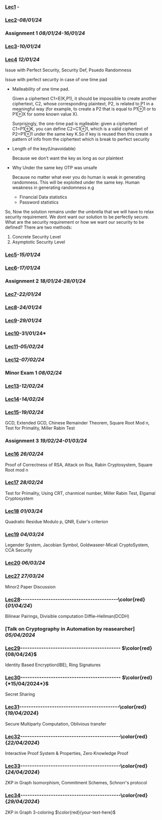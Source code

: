 ### [Lec1]() -

### [Lec2]()-*08/01/24*

### Assignment 1                                *08/01/24-16/01/24*

### [Lec3]()-*10/01/24* 

### [Lec4]()                                    *12/01/24*
Issue with Perfect Security, Security Def, Psuedo Randomness

Issue with perfect security in case of one time pad
- Malleability of one time pad.

  Given a ciphertext C1=E(K,P1), it should be impossible to create another ciphertext, C2, whose corresponding plaintext, P2, is related to P1 in a meaningful way (for example, to create a P2 that is equal to P1⊕1 or to P1⊕X for some known value X).

   Surprisingly, the one-time pad is malleable: given a ciphertext C1=P1⊕K, you can define C2=C1⊕1, which is a valid ciphertext of P2=P1⊕1 under the same key K.So if key is reused then this create a pattern of info from the ciphertext which is break to perfect security
- Length of the key(Unavoidable)

  Because we don't want the key as long as our plaintext
- Why Under the same key OTP was unsafe

  Because no matter what ever you do human is weak in generating randomness. This will be exploited under the same key.
  Human weakness in generating randomness e.g
  - Financial Data statistics
  - Password statistics

So, Now the solution remains under the umbrella that we will have to relax security requirement.
We dont want our solution to be perfectly secure. What are the security requirement or how we want our security to be defined?
There are two methods:
1. Concrete Security Level
2. Asymptotic Security Level

### [Lec5]()-*15/01/24*

### [Lec6]()-*17/01/24* 


### Assignment 2  *18/01/24-28/01/24*

### [Lec7]()-*22/01/24*

### [Lec8]()-*24/01/24* 

### [Lec9]()-*29/01/24*

### [Lec10]()-31/01/24* 

### [Lec11]()-*05/02/24*

### [Lec12]()-*07/02/24* 


### Minor Exam 1  *08/02/24*

### [Lec13]()-*12/02/24*

### [Lec14]()-*14/02/24* 

### [Lec15]()-*19/02/24*
GCD, Extended GCD, Chinese Remainder Theorem, Square Root Mod n, Test for Primality, Miller Rabin Test


### Assignment 3  *19/02/24-01/03/24*

### [Lec16]()                                     *26/02/24* 
Proof of Correctness of RSA, Attack on Rsa, Rabin Cryptosystem, Square Root mod n

### [Lec17]()                                      *28/02/24*
Test for Primality, Using CRT, charmicel number, Miller Rabin Test, Elgamal Cryptosystem

### [Lec18]()                                      *01/03/24*
Quadratic Residue Modulo p, QNR, Euler's criterion

### [Lec19]()                                      *04/03/24*
Legender System, Jacobian Symbol, Goldwaseer-Micali CryptoSystem, CCA Security

### [Lec20]()                                      *06/03/24* 

### [Lec27]()                                      *27/03/24*
Minor2 Paper Discussion

### [Lec28]()------------------------------------------\color{red}{*01/04/24*}
Bilinear Pairings, Divisible computation Diffie–Hellman(DCDH)

### [Talk on Cryptography in Automation by reasearcher]                                      *05/04/2024*

### [Lec29]()------------------------------------------- $\color{red}{08/04/24}$
Identity Based Encryption(IBE), Ring Signatures

### [Lec30]()------------------------------------------- $\color{red}{*15/04/2024*}$
Secret Sharing

### [Lec31]()-------------------------------------------\color{red}{*19/04/2024*}
Secure Multiparty Computation, Oblivious transfer

### [Lec32]()-------------------------------------------\color{red}{*22/04/2024*}
Interactive Proof System & Properties, Zero Knowledge Proof

### [Lec33]()-------------------------------------------\color{red}{*24/04/2024*}
ZKP in Graph Isomorphism, Commitment Schemes, Schnorr's protocol

### [Lec34](https://github.com/VenkySharma/Mtech-CSE/blob/main/Course/Crypto/src/lec34.pdf)-------------------------------------------\color{red}{*29/04/2024*}
ZKP in Graph 3-coloring
$\color{red}{your-text-here}$
